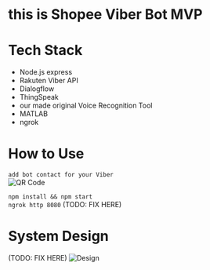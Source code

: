 # this is Shopee Viber Bot MVP 

# Tech Stack
- Node.js express
- Rakuten Viber API
- Dialogflow
- ThingSpeak
- our made original Voice Recognition Tool
- MATLAB
- ngrok

# How to Use
`add bot contact for your Viber`  
![QR Code](https://drive.google.com/uc?export=view&id=1QEeEbRMltIHLaqyTtTbgOVIgrlgZfyvj "QR")  

`npm install && npm start`  
`ngrok http 8080` (TODO: FIX HERE)  

# System Design

(TODO: FIX HERE)
![Design](https://drive.google.com/uc?export=view&id=1PHKHpteHJvKsii3OohCO76BioMNLrns- "Design")  
